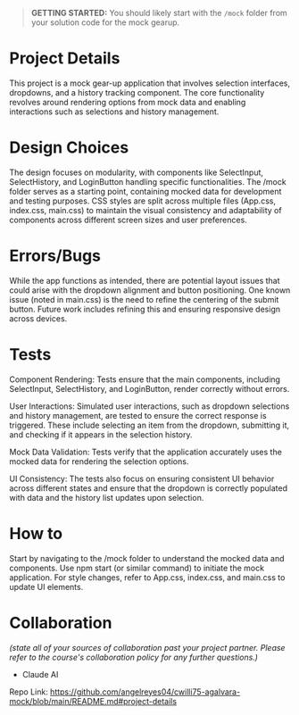 > **GETTING STARTED:** You should likely start with the `/mock` folder from your solution code for the mock gearup.

# Project Details
This project is a mock gear-up application that involves selection interfaces, dropdowns, and a history tracking component. The core functionality revolves around rendering options from mock data and enabling interactions such as selections and history management.
# Design Choices
The design focuses on modularity, with components like SelectInput, SelectHistory, and LoginButton handling specific functionalities. The /mock folder serves as a starting point, containing mocked data for development and testing purposes. CSS styles are split across multiple files (App.css, index.css, main.css) to maintain the visual consistency and adaptability of components across different screen sizes and user preferences.
# Errors/Bugs
While the app functions as intended, there are potential layout issues that could arise with the dropdown alignment and button positioning. One known issue (noted in main.css) is the need to refine the centering of the submit button. Future work includes refining this and ensuring responsive design across devices.
# Tests
Component Rendering: Tests ensure that the main components, including SelectInput, SelectHistory, and LoginButton, render correctly without errors.

User Interactions: Simulated user interactions, such as dropdown selections and history management, are tested to ensure the correct response is triggered. These include selecting an item from the dropdown, submitting it, and checking if it appears in the selection history.

Mock Data Validation: Tests verify that the application accurately uses the mocked data for rendering the selection options.

UI Consistency: The tests also focus on ensuring consistent UI behavior across different states and ensure that the dropdown is correctly populated with data and the history list updates upon selection.
# How to
Start by navigating to the /mock folder to understand the mocked data and components.
Use npm start (or similar command) to initiate the mock application.
For style changes, refer to App.css, index.css, and main.css to update UI elements.

# Collaboration
*(state all of your sources of collaboration past your project partner. Please refer to the course's collaboration policy for any further questions.)*
- Claude AI

Repo Link: https://github.com/angelreyes04/cwilli75-agalvara-mock/blob/main/README.md#project-details 
